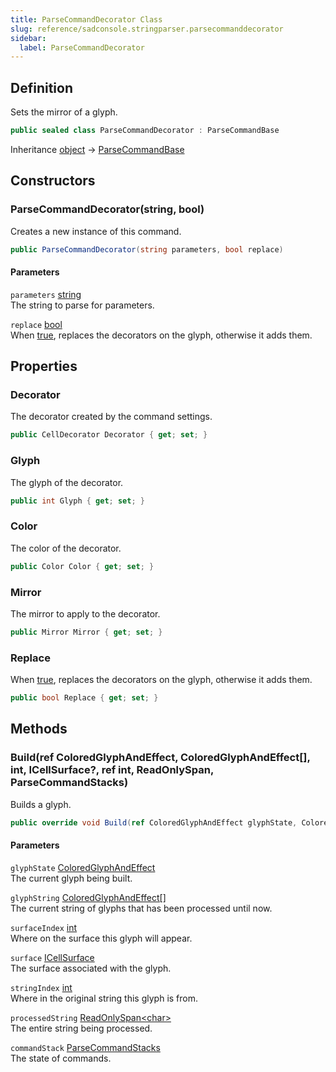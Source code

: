 ```yaml
---
title: ParseCommandDecorator Class
slug: reference/sadconsole.stringparser.parsecommanddecorator
sidebar:
  label: ParseCommandDecorator
---
```

## Definition

Sets the mirror of a glyph.

```csharp title="C#"
public sealed class ParseCommandDecorator : ParseCommandBase
```

Inheritance [object](https://learn.microsoft.com/dotnet/api/system.object/) → [ParseCommandBase](../sadconsole.stringparser.parsecommandbase/)

## Constructors

### ParseCommandDecorator(string, bool)

Creates a new instance of this command.

```csharp title="C#"
public ParseCommandDecorator(string parameters, bool replace)
```

#### Parameters

`parameters` [string](https://learn.microsoft.com/dotnet/api/system.string/)  
The string to parse for parameters.

`replace` [bool](https://learn.microsoft.com/dotnet/api/system.boolean/)  
When <a href="https://learn.microsoft.com/dotnet/csharp/language-reference/builtin-types/bool">true</a>, replaces the decorators on the glyph, otherwise it adds them.


## Properties

### Decorator

The decorator created by the command settings.

```csharp title="C#"
public CellDecorator Decorator { get; set; }
```

### Glyph

The glyph of the decorator.

```csharp title="C#"
public int Glyph { get; set; }
```

### Color

The color of the decorator.

```csharp title="C#"
public Color Color { get; set; }
```

### Mirror

The mirror to apply to the decorator.

```csharp title="C#"
public Mirror Mirror { get; set; }
```

### Replace

When <a href="https://learn.microsoft.com/dotnet/csharp/language-reference/builtin-types/bool">true</a>, replaces the decorators on the glyph, otherwise it adds them.

```csharp title="C#"
public bool Replace { get; set; }
```

## Methods

### Build(ref ColoredGlyphAndEffect, ColoredGlyphAndEffect[], int, ICellSurface?, ref int, ReadOnlySpan<char>, ParseCommandStacks)

Builds a glyph.

```csharp title="C#"
public override void Build(ref ColoredGlyphAndEffect glyphState, ColoredGlyphAndEffect[] glyphString, int surfaceIndex, ICellSurface? surface, ref int stringIndex, ReadOnlySpan<char> processedString, ParseCommandStacks commandStack)
```

#### Parameters

`glyphState` [ColoredGlyphAndEffect](../sadconsole.coloredglyphandeffect/)  
The current glyph being built.

`glyphString` [ColoredGlyphAndEffect[]](../sadconsole.coloredglyphandeffect/)  
The current string of glyphs that has been processed until now.

`surfaceIndex` [int](https://learn.microsoft.com/dotnet/api/system.int32/)  
Where on the surface this glyph will appear.

`surface` [ICellSurface](../sadconsole.icellsurface/)  
The surface associated with the glyph.

`stringIndex` [int](https://learn.microsoft.com/dotnet/api/system.int32/)  
Where in the original string this glyph is from.

`processedString` [ReadOnlySpan\<char\>](https://learn.microsoft.com/dotnet/api/system.readonlyspan-1/)  
The entire string being processed.

`commandStack` [ParseCommandStacks](../sadconsole.stringparser.parsecommandstacks/)  
The state of commands.